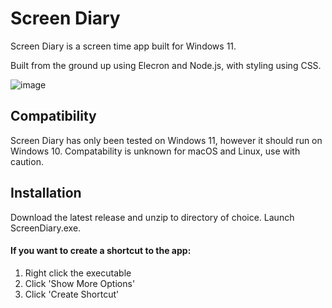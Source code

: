 # Screen Diary
 Screen Diary is a screen time app built for Windows 11.

 Built from the ground up using Elecron and Node.js, with styling using CSS.
 
![image](https://github.com/user-attachments/assets/f2ae7e8a-dea8-4b46-84f6-fb87f9ecfc25)

## Compatibility 
Screen Diary has only been tested on Windows 11, however it should run on Windows 10.
Compatability is unknown for macOS and Linux, use with caution.

## Installation

Download the latest release and unzip to directory of choice. Launch ScreenDiary.exe.
#### If you want to create a shortcut to the app:
1. Right click the executable
2. Click 'Show More Options'
3. Click 'Create Shortcut' 
